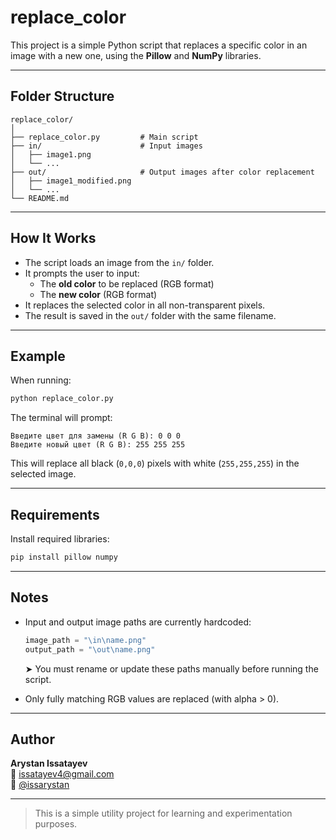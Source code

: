 # replace_color

This project is a simple Python script that replaces a specific color in an image with a new one, using the **Pillow** and **NumPy** libraries.

---

## Folder Structure

```
replace_color/
│
├── replace_color.py         # Main script
├── in/                      # Input images
│   ├── image1.png
│   └── ...
├── out/                     # Output images after color replacement
│   ├── image1_modified.png
│   └── ...
└── README.md
```

---

## How It Works

- The script loads an image from the `in/` folder.
- It prompts the user to input:
  - The **old color** to be replaced (RGB format)
  - The **new color** (RGB format)
- It replaces the selected color in all non-transparent pixels.
- The result is saved in the `out/` folder with the same filename.

---

## Example

When running:

```bash
python replace_color.py
```

The terminal will prompt:

```
Введите цвет для замены (R G B): 0 0 0
Введите новый цвет (R G B): 255 255 255
```

This will replace all black (`0,0,0`) pixels with white (`255,255,255`) in the selected image.

---

## Requirements

Install required libraries:

```bash
pip install pillow numpy
```

---

## Notes

- Input and output image paths are currently hardcoded:
  ```python
  image_path = "\in\name.png"
  output_path = "\out\name.png"
  ```
  ➤ You must rename or update these paths manually before running the script.

- Only fully matching RGB values are replaced (with alpha > 0).

---

## Author

**Arystan Issatayev**  
📧 issatayev4@gmail.com  
💬 [@issarystan](https://t.me/issarystan)

---

> This is a simple utility project for learning and experimentation purposes.
